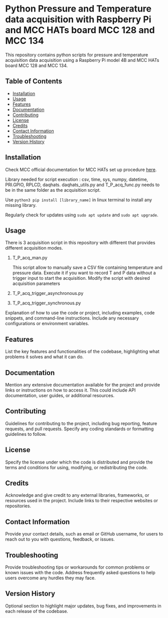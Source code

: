 # Python Pressure and Temperature data acquisition with Raspberry Pi and MCC HATs board MCC 128 and MCC 134

This repository contains python scripts for pressure and temperature acquisition data acquisition using a Raspberry Pi model 4B and MCC HATs board MCC 128 and MCC 134.

## Table of Contents

- [Installation](#installation)
- [Usage](#usage)
- [Features](#features)
- [Documentation](#documentation)
- [Contributing](#contributing)
- [License](#license)
- [Credits](#credits)
- [Contact Information](#contact-information)
- [Troubleshooting](#troubleshooting)
- [Version History](#version-history)

## Installation

Check MCC official documentation for MCC HATs set up procedure [here](https://mccdaq.github.io/daqhats/install.html).

Library needed for script execution : csv, time, sys, numpy, datetime, PRI.GPIO, RPLCD, daqhats. daqhats_utils.py and T_P_acq_func.py needs to be in the same folder as the acquisition script.

Use `python3 pip install [library_name]` in linux terminal to install any missing library.

Regularly check for updates using `sudo apt update` and `sudo apt upgrade`.

## Usage

There is 3 acquisition script in this repository with different that provides different acquisition modes.

1. T_P_acq_man.py

     This script allow to manually save a CSV file containing temperature and pressure data. Execute it if you want to record T and P data without a trigger input to start the acquisition. Modify the script with desired acquisition parameters

3. T_P_acq_trigger_asynchronous.py

4. T_P_acq_trigger_synchronous.py

   

Explanation of how to use the code or project, including examples, code snippets, and command-line instructions. Include any necessary configurations or environment variables.

## Features

List the key features and functionalities of the codebase, highlighting what problems it solves and what it can do.

## Documentation

Mention any extensive documentation available for the project and provide links or instructions on how to access it. This could include API documentation, user guides, or additional resources.

## Contributing

Guidelines for contributing to the project, including bug reporting, feature requests, and pull requests. Specify any coding standards or formatting guidelines to follow.

## License

Specify the license under which the code is distributed and provide the terms and conditions for using, modifying, or redistributing the code.

## Credits

Acknowledge and give credit to any external libraries, frameworks, or resources used in the project. Include links to their respective websites or repositories.

## Contact Information

Provide your contact details, such as email or GitHub username, for users to reach out to you with questions, feedback, or issues.

## Troubleshooting

Provide troubleshooting tips or workarounds for common problems or known issues with the code. Address frequently asked questions to help users overcome any hurdles they may face.

## Version History

Optional section to highlight major updates, bug fixes, and improvements in each release of the codebase.
